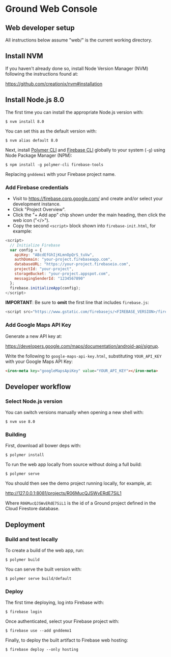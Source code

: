 
# Ground Web Console

## Web developer setup

All instructions below assume "web/" is the current working directory.

## Install NVM

If you haven't already done so, install Node Version Manager (NVM) following the instructions found at:

  https://github.com/creationix/nvm#installation

## Install Node.js 8.0

The first time you can install the appropriate Node.js version with:

```
$ nvm install 8.0
```

You can set this as the default version with:

```
$ nvm alias default 8.0
```

Next, install [Polymer CLI](https://www.polymer-project.org/2.0/docs/tools/polymer-cli) and [Firebase CLI](https://firebase.google.com/docs/cli/) globally to your system (`-g`) using Node Package Manager (NPM):

```
$ npm install -g polymer-cli firebase-tools
```

Replacing `gnddemo1` with your Firebase project name.

### Add Firebase credentials

* Visit to https://firebase.corp.google.com/ and create and/or select your development instance.
* Click "Project Overview".
* Click the "+ Add app" chip shown under the main heading, then click the web icon ("&lt;/&gt;").
* Copy the second <code>&lt;script&gt;</code> block shown into <code>firebase-init.html</code>, for example:

```javascript
<script>
  // Initialize Firebase
  var config = {
    apiKey: "ABcdEfGhIjKLmnOpQrS_tuVw",
    authDomain: "your-project.firebaseapp.com",
    databaseURL: "https://your-project.firebaseio.com",
    projectId: "your-project",
    storageBucket: "your-project.appspot.com",
    messagingSenderId: "1234567890"
  };
  firebase.initializeApp(config);
</script>
```

**IMPORTANT**: Be sure to **omit** the first line that includes <code>firebase.js</code>:

```javascript
<script src="https://www.gstatic.com/firebasejs/<FIREBASE_VERSION>/firebase.js"></script>
```

### Add Google Maps API Key

Generate a new API key at:

https://developers.google.com/maps/documentation/android-api/signup.

Write the following to <code>google-maps-api-key.html</code>, substituting <code>YOUR_API_KEY</code> with your Google Maps API Key:

```html
<iron-meta key="googleMapsApiKey" value="YOUR_API_KEY"></iron-meta>
```

## Developer workflow

### Select Node.js version

You can switch versions manually when opening a new shell with:

```
$ nvm use 8.0
```

### Building

First, download all bower deps with:

```
$ polymer install
```

To run the web app locally from source without doing a full build:

```
$ polymer serve
```

You should then see the demo project running locally, for example, at:

  http://127.0.0.1:8081/projects/R06MucQJSWvERdE7SiL1

Where `R06MucQJSWvERdE7SiL1` is the id of a Ground project defined in the Cloud Firestore database.

## Deployment


### Build and test locally

To create a build of the web app, run:

```
$ polymer build
```

You can serve the built version with:

```
$ polymer serve build/default
```

### Deploy

The first time deploying, log into Firebase with:

```
$ firebase login
```

Once authenticated, select your Firebase project with:

```
$ firebase use --add gnddemo1
```

Finally, to deploy the built artifact to Firebase web hosting:

```
$ firebase deploy --only hosting
```

